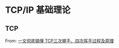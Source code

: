 # TCP/IP 基础理论


## TCP

From: [一文彻底搞懂 TCP三次握手、四次挥手过程及原理](https://mp.weixin.qq.com/s/IYopLBVowY8eWDZ0XOQ8IQ)

